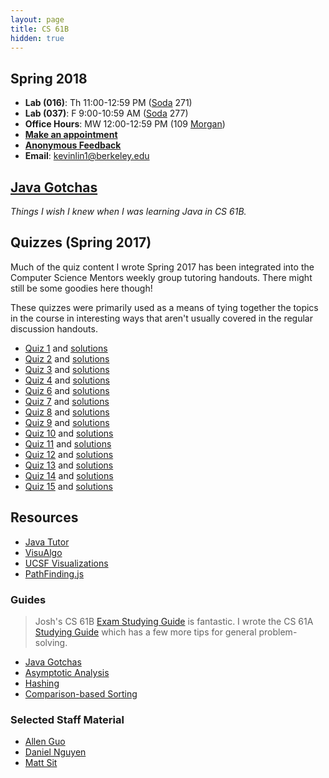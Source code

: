 ```yaml
---
layout: page
title: CS 61B
hidden: true
---
```


## Spring 2018

- **Lab (016)**: Th 11:00-12:59 PM ([Soda][] 271)
- **Lab (037)**: F 9:00-10:59 AM ([Soda][] 277)
- **Office Hours**: MW 12:00-12:59 PM (109 [Morgan][])
- **[Make an appointment][calendar appointment]**
- **[Anonymous Feedback][]**
- **Email**: <kevinlin1@berkeley.edu>

## [Java Gotchas][]

*Things I wish I knew when I was learning Java in CS 61B.*

## Quizzes (Spring 2017)

Much of the quiz content I wrote Spring 2017 has been integrated into the
Computer Science Mentors weekly group tutoring handouts. There might still be
some goodies here though!

These quizzes were primarily used as a means of tying together the topics in
the course in interesting ways that aren't usually covered in the regular
discussion handouts.

- [Quiz 1](quiz/quiz01.pdf) and [solutions](quiz/quiz01_sol.pdf)
- [Quiz 2](quiz/quiz02.pdf) and [solutions](quiz/quiz02_sol.pdf)
- [Quiz 3](quiz/quiz03.pdf) and [solutions](quiz/quiz03_sol.pdf)
- [Quiz 4](quiz/quiz04.pdf) and [solutions](quiz/quiz04_sol.pdf)
- [Quiz 6](quiz/quiz06.pdf) and [solutions](quiz/quiz06_sol.pdf)
- [Quiz 7](quiz/quiz07.pdf) and [solutions](quiz/quiz07_sol.pdf)
- [Quiz 8](quiz/quiz08.pdf) and [solutions](quiz/quiz08_sol.pdf)
- [Quiz 9](quiz/quiz09.pdf) and [solutions](quiz/quiz09_sol.pdf)
- [Quiz 10](quiz/quiz10.pdf) and [solutions](quiz/quiz10_sol.pdf)
- [Quiz 11](quiz/quiz11.pdf) and [solutions](quiz/quiz11_sol.pdf)
- [Quiz 12](quiz/quiz12.pdf) and [solutions](quiz/quiz12_sol.pdf)
- [Quiz 13](quiz/quiz13.pdf) and [solutions](quiz/quiz13_sol.pdf)
- [Quiz 14](quiz/quiz14.pdf) and [solutions](quiz/quiz14_sol.pdf)
- [Quiz 15](quiz/quiz15.pdf) and [solutions](quiz/quiz15_sol.pdf)

## Resources

- [Java Tutor][]
- [VisuAlgo][]
- [UCSF Visualizations][ucsf]
- [PathFinding.js][pathfinding]

### Guides

> Josh's CS 61B [Exam Studying Guide][] is fantastic. I wrote the CS 61A
> [Studying Guide][] which has a few more tips for general problem-solving.

- [Java Gotchas][]
- [Asymptotic Analysis][]
- [Hashing][]
- [Comparison-based Sorting][sorting]

### Selected Staff Material

- [Allen Guo][]
- [Daniel Nguyen][]
- [Matt Sit][]

[datastructur.es]: http://datastructur.es/
[slack]: https://cs61b-sp17-kevin.slack.com/
[calendar appointment]: /meet
[anonymous feedback]: /feedback

[exam studying guide]: http://datastructur.es/sp17/materials/guides/study-guide.html
[studying guide]: https://cs61a.org/articles/studying.html

[java tutor]: http://www.pythontutor.com/java.html#mode=edit
[visualgo]: https://visualgo.net/en
[ucsf]: http://www.cs.usfca.edu/~galles/visualization/Algorithms.html
[pathfinding]: https://qiao.github.io/PathFinding.js/visual/
[java gotchas]: java-gotchas
[asymptotic analysis]: https://cs61bl.org/su16/materials/lab/lab07/lab07.html
[hashing]: https://cs61bl.org/su16/materials/lab/lab15/lab15.html
[sorting]: https://cs61bl.org/su16/materials/lab/lab21/lab21.html

[allen guo]: http://aguo.us/cs61b/
[daniel nguyen]: http://danielnguyen.io/cs61b/
[matt sit]: https://mattsit.github.io/cs61b

[slc]: http://slc.berkeley.edu/
[soda]: http://www.berkeley.edu/map?soda
[cory]: http://www.berkeley.edu/map/?cory
[bechtel]: http://www.berkeley.edu/map/?bechtel
[morgan]: http://www.berkeley.edu/map?morgan
